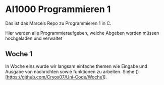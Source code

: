 # AI1000 Programmieren 1

Das ist das Marcels Repo zu Programmieren 1 in C.

Hier werden alle Programmieraufgeben, welche Abgeben werden müssen hochgeladen und verwaltet

## Woche 1

In Woche eins wurde wir langsam einfache themen wie Eingabe und Ausgabe von nachrichten sowie funktionen zu arbeiten. Siehe ()[https://github.com/Cryox07/Uni-Code/Woche1].
